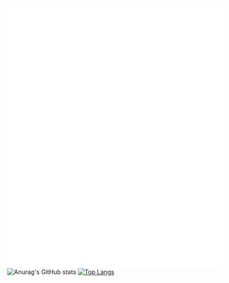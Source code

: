 ![Metrics](/github-metrics.svg)
 ![Anurag's GitHub stats](https://github-readme-stats.vercel.app/api?username=Zeno-cc) 
 [![Top Langs](https://github-readme-stats.vercel.app/api/top-langs/?username=Zeno-cc&layout=compact)](https://github.com/anuraghazra/github-readme-stats)

